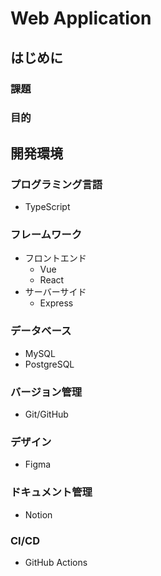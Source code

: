 # Web Application

## はじめに

### 課題

### 目的

## 開発環境

### プログラミング言語

- TypeScript

### フレームワーク

- フロントエンド
  - Vue
  - React
- サーバーサイド
  - Express

### データベース

- MySQL
- PostgreSQL

### バージョン管理

- Git/GitHub

### デザイン

- Figma

### ドキュメント管理

- Notion

### CI/CD

- GitHub Actions
